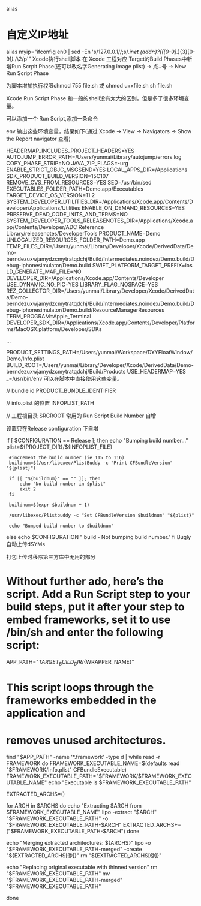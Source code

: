
alias
# 自定义IP地址
alias myip="ifconfig en0 | sed -En 's/127.0.0.1//;s/.*inet (addr:)?(([0-9]*\.){3}[0-9]*).*/\2/p'"
Xcode执行shell脚本
在 Xcode 工程对应 Target的Build Phases中新增Run Scrpit Phase(还可以改名字Generating image plist) → 点+号 → New Run Script Phase

为脚本增加执行权限chmod 755 file.sh 或 chmod u+xfile.sh
sh file.sh



Xcode Run Script Phase
和一般的shell没有太大的区别，但是多了很多环境变量。

可以添加一个 Run Script,添加一条命令

env
输出这些环境变量，结果如下(通过 Xcode -> View -> Navigators -> Show the Report navigator 查看)

HEADERMAP_INCLUDES_PROJECT_HEADERS=YES
AUTOJUMP_ERROR_PATH=/Users/yunmai/Library/autojump/errors.log
COPY_PHASE_STRIP=NO
JAVA_ZIP_FLAGS=-urg
ENABLE_STRICT_OBJC_MSGSEND=YES
LOCAL_APPS_DIR=/Applications
SDK_PRODUCT_BUILD_VERSION=15C107
REMOVE_CVS_FROM_RESOURCES=YES
SED=/usr/bin/sed
EXECUTABLES_FOLDER_PATH=Demo.app/Executables
TARGET_DEVICE_OS_VERSION=11.2
SYSTEM_DEVELOPER_UTILITIES_DIR=/Applications/Xcode.app/Contents/Developer/Applications/Utilities
ENABLE_ON_DEMAND_RESOURCES=YES
PRESERVE_DEAD_CODE_INITS_AND_TERMS=NO
SYSTEM_DEVELOPER_TOOLS_RELEASENOTES_DIR=/Applications/Xcode.app/Contents/Developer/ADC Reference Library/releasenotes/DeveloperTools
PRODUCT_NAME=Demo
UNLOCALIZED_RESOURCES_FOLDER_PATH=Demo.app
TEMP_FILES_DIR=/Users/yunmai/Library/Developer/Xcode/DerivedData/Demo-berndezuxwjamydzcmytratqdchj/Build/Intermediates.noindex/Demo.build/Debug-iphonesimulator/Demo.build
SWIFT_PLATFORM_TARGET_PREFIX=ios
LD_GENERATE_MAP_FILE=NO
DEVELOPER_DIR=/Applications/Xcode.app/Contents/Developer
USE_DYNAMIC_NO_PIC=YES
LIBRARY_FLAG_NOSPACE=YES
REZ_COLLECTOR_DIR=/Users/yunmai/Library/Developer/Xcode/DerivedData/Demo-berndezuxwjamydzcmytratqdchj/Build/Intermediates.noindex/Demo.build/Debug-iphonesimulator/Demo.build/ResourceManagerResources
TERM_PROGRAM=Apple_Terminal
DEVELOPER_SDK_DIR=/Applications/Xcode.app/Contents/Developer/Platforms/MacOSX.platform/Developer/SDKs

...

PRODUCT_SETTINGS_PATH=/Users/yunmai/Workspace/DYYFloatWindow/Demo/Info.plist
BUILD_ROOT=/Users/yunmai/Library/Developer/Xcode/DerivedData/Demo-berndezuxwjamydzcmytratqdchj/Build/Products
USE_HEADERMAP=YES
_=/usr/bin/env
可以在脚本中直接使用这些变量。

// bundle id
PRODUCT_BUNDLE_IDENTIFIER 

// info.plist 的位置
INFOPLIST_PATH

// 工程根目录
SRCROOT
常用的 Run Script
Build Number 自增

设置只在Release configuration 下自增

 if [ $CONFIGURATION == Release ]; then
     echo "Bumping build number..."
     plist=${PROJECT_DIR}/${INFOPLIST_FILE}
     
     #increment the build number (ie 115 to 116)
     buildnum=$(/usr/libexec/PlistBuddy -c "Print CFBundleVersion" "${plist}")
     
     if [[ "${buildnum}" == "" ]]; then
         echo "No build number in $plist"
         exit 2
     fi
 
     buildnum=$(expr $buildnum + 1)
 
     /usr/libexec/Plistbuddy -c "Set CFBundleVersion $buildnum" "${plist}"
 
     echo "Bumped build number to $buildnum"
 
 else
     echo $CONFIGURATION " build - Not bumping build number."
 fi
Bugly 自动上传dSYMs

打包上传时移除第三方库中无用的部分

# Without further ado, here’s the script. Add a Run Script step to your build steps, put it after your step to embed frameworks, set it to use /bin/sh and enter the following script:

APP_PATH="${TARGET_BUILD_DIR}/${WRAPPER_NAME}"

# This script loops through the frameworks embedded in the application and
# removes unused architectures.
find "$APP_PATH" -name '*.framework' -type d | while read -r FRAMEWORK
do
FRAMEWORK_EXECUTABLE_NAME=$(defaults read "$FRAMEWORK/Info.plist" CFBundleExecutable)
FRAMEWORK_EXECUTABLE_PATH="$FRAMEWORK/$FRAMEWORK_EXECUTABLE_NAME"
echo "Executable is $FRAMEWORK_EXECUTABLE_PATH"

EXTRACTED_ARCHS=()

for ARCH in $ARCHS
do
echo "Extracting $ARCH from $FRAMEWORK_EXECUTABLE_NAME"
lipo -extract "$ARCH" "$FRAMEWORK_EXECUTABLE_PATH" -o "$FRAMEWORK_EXECUTABLE_PATH-$ARCH"
EXTRACTED_ARCHS+=("$FRAMEWORK_EXECUTABLE_PATH-$ARCH")
done

echo "Merging extracted architectures: ${ARCHS}"
lipo -o "$FRAMEWORK_EXECUTABLE_PATH-merged" -create "${EXTRACTED_ARCHS[@]}"
rm "${EXTRACTED_ARCHS[@]}"

echo "Replacing original executable with thinned version"
rm "$FRAMEWORK_EXECUTABLE_PATH"
mv "$FRAMEWORK_EXECUTABLE_PATH-merged" "$FRAMEWORK_EXECUTABLE_PATH"

done